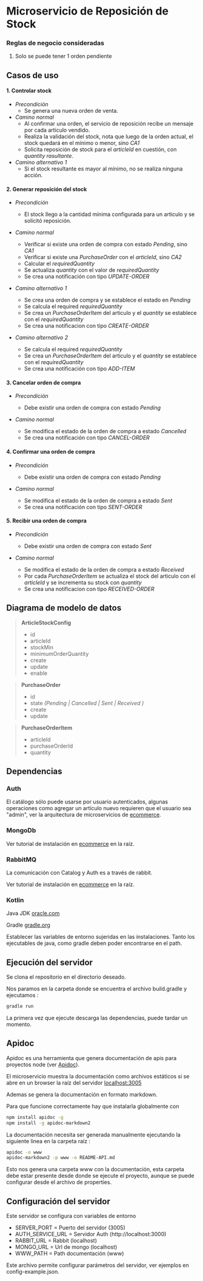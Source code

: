 
# Microservicio de Reposición de Stock

### Reglas de negocio consideradas
1. Solo se puede tener 1 orden pendiente

## Casos de uso

#### 1. Controlar stock

* *Precondición*
    - Se genera una nueva orden de venta.
* *Camino normal*
    - Al confirmar una orden, el servicio de reposición recibe un mensaje por cada articulo vendido. 
    - Realiza la validación del stock, nota que luego de la orden actual, el stock quedará en el mínimo o menor, sino _CA1_
    - Solicita reposición de stock para el _articleId_ en cuestión, con _quantity rasultante_.
* *Camino alternativo 1*
    - Si el stock resultante es mayor al mínimo, no se realiza ninguna acción.


#### 2. Generar reposición del stock

* *Precondición*
  - El stock llego a la cantidad mínima configurada para un articulo y se solicitó reposición.

* *Camino normal*
  - Verificar si existe una orden de compra con estado _Pending_, sino _CA1_
  - Verificar si existe una _PurchaseOrder_ con el _articleId_, sino _CA2_
  - Calcular el _requiredQuantity_
  - Se actualiza _quantity_ con el valor de _requiredQuantity_
  - Se crea una notificación con tipo _UPDATE-ORDER_

* *Camino alternativo 1*
  - Se crea una orden de compra y se establece el estado en _Pending_
  - Se calcula el required _requiredQuantity_
  - Se crea un _PurchaseOrderItem_ del articulo y el _quantity_ se establece con el _requiredQuantity_
  - Se crea una notificacion con tipo _CREATE-ORDER_

* *Camino alternativo 2*
  - Se calcula el required _requiredQuantity_
  - Se crea un _PurchaseOrderItem_ del articulo y el _quantity_ se establece con el _requiredQuantity_
  - Se crea una notificación con tipo _ADD-ITEM_

#### 3. Cancelar orden de compra

* *Precondición*
  - Debe existir una orden de compra con estado _Pending_

* *Camino normal*
  - Se modifica el estado de la orden de compra a estado _Cancelled_
  - Se crea una notificación con tipo _CANCEL-ORDER_

#### 4. Confirmar una orden de compra

* *Precondición*
  - Debe existir una orden de compra con estado _Pending_
  
* *Camino normal*
  - Se modifica el estado de la orden de compra a estado _Sent_
  - Se crea una notificación con tipo _SENT-ORDER_

#### 5. Recibir una orden de compra

* *Precondición*
  - Debe existir una orden de compra con estado _Sent_
  
* *Camino normal*
  - Se modifica el estado de la orden de compra a estado _Received_
  - Por cada _PurchaseOrderItem_ se actualiza el stock del articulo con el _articleId_ y se incrementa su stock con _quantity_
  - Se crea una notificacion con tipo _RECEIVED-ORDER_

## Diagrama de modelo de datos

> **ArticleStockConfig**
> - id
> - articleId
> - stockMin
> - minimumOrderQuantity
> - create
> - update
> - enable

> **PurchaseOrder**
> - id
> - state  _(Pending | Cancelled | Sent | Received )_
> - create
> - update

> **PurchaseOrderItem**
> - articleId
> - purchaseOrderId
> - quantity


## Dependencias

### Auth

El catálogo sólo puede usarse por usuario autenticados, algunas operaciones como agregar un artículo nuevo requieren que el usuario sea "admin", ver la arquitectura de microservicios de [ecommerce](https://github.com/nmarsollier/ecommerce).

### MongoDb

Ver tutorial de instalación en [ecommerce](https://github.com/nmarsollier/ecommerce) en la raíz.

### RabbitMQ

La comunicación con Catalog y Auth es a través de rabbit.

Ver tutorial de instalación en [ecommerce](https://github.com/nmarsollier/ecommerce) en la raíz.

### Kotlin

Java JDK [oracle.com](http://www.oracle.com/technetwork/es/java/javase/downloads/index.html)

Gradle [gradle.org](https://gradle.org/install/)

Establecer las variables de entorno sujeridas en las instalaciones.
Tanto los ejecutables de java, como gradle deben poder encontrarse en el path.

## Ejecución del servidor

Se clona el repositorio en el directorio deseado.

Nos paramos en la carpeta donde se encuentra el archivo build.gradle y ejecutamos :
```bash
gradle run
```

La primera vez que ejecute descarga las dependencias, puede tardar un momento.

## Apidoc

Apidoc es una herramienta que genera documentación de apis para proyectos node (ver [Apidoc](http://apidocjs.com/)).

El microservicio muestra la documentación como archivos estáticos si se abre en un browser la raíz del servidor [localhost:3005](http://localhost:3005/)

Ademas se genera la documentación en formato markdown.

Para que funcione correctamente hay que instalarla globalmente con

```bash
npm install apidoc -g
npm install -g apidoc-markdown2
```

La documentación necesita ser generada manualmente ejecutando la siguiente linea en la carpeta raíz :

```bash
apidoc -o www
apidoc-markdown2 -p www -o README-API.md
```

Esto nos genera una carpeta www con la documentación, esta carpeta debe estar presente desde donde se ejecute el proyecto, aunque se puede configurar desde el archivo de properties.

## Configuración del servidor

Este servidor se configura con variables de entorno

- SERVER_PORT = Puerto del servidor (3005)
- AUTH_SERVICE_URL = Servidor Auth (http://localhost:3000)
- RABBIT_URL = Rabbit (localhost)
- MONGO_URL = Url de mongo (localhost)
- WWW_PATH = Path documentación (www)

Este archivo permite configurar parámetros del servidor, ver ejemplos en config-example.json.
